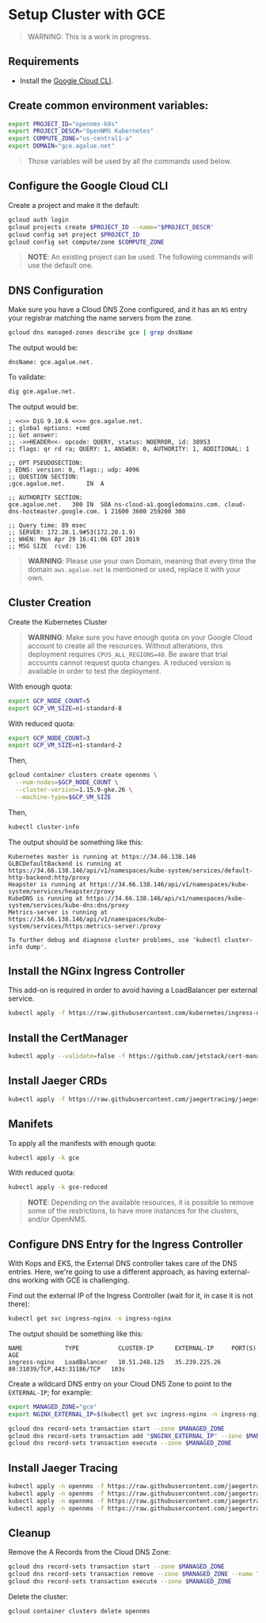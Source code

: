 # Setup Cluster with GCE

> WARNING: This is a work in progress.

## Requirements

* Install the [Google Cloud CLI](https://cloud.google.com/sdk/).

## Create common environment variables:

```bash
export PROJECT_ID="opennms-k8s"
export PROJECT_DESCR="OpenNMS Kubernetes"
export COMPUTE_ZONE="us-central1-a"
export DOMAIN="gce.agalue.net"

```

> Those variables will be used by all the commands used below.

## Configure the Google Cloud CLI

Create a project and make it the default:

```bash
gcloud auth login
gcloud projects create $PROJECT_ID --name="$PROJECT_DESCR"
gcloud config set project $PROJECT_ID
gcloud config set compute/zone $COMPUTE_ZONE
```

> **NOTE**: An existing project can be used. The following commands will use the default one.

## DNS Configuration

Make sure you have a Cloud DNS Zone configured, and it has an `NS` entry your registrar matching the name servers from the zone.

```bash
gcloud dns managed-zones describe gce | grep dnsName
```

The output would be:

```text
dnsName: gce.agalue.net.
```

To validate:

```bash
dig gce.agalue.net.
```

The output would be:

```text
; <<>> DiG 9.10.6 <<>> gce.agalue.net.
;; global options: +cmd
;; Got answer:
;; ->>HEADER<<- opcode: QUERY, status: NOERROR, id: 38953
;; flags: qr rd ra; QUERY: 1, ANSWER: 0, AUTHORITY: 1, ADDITIONAL: 1

;; OPT PSEUDOSECTION:
; EDNS: version: 0, flags:; udp: 4096
;; QUESTION SECTION:
;gce.agalue.net.      IN  A

;; AUTHORITY SECTION:
gce.agalue.net.   300 IN  SOA ns-cloud-a1.googledomains.com. cloud-dns-hostmaster.google.com. 1 21600 3600 259200 300

;; Query time: 89 msec
;; SERVER: 172.20.1.9#53(172.20.1.9)
;; WHEN: Mon Apr 29 16:41:06 EDT 2019
;; MSG SIZE  rcvd: 136
```

> **WARNING**: Please use your own Domain, meaning that every time the domain `aws.agalue.net` is mentioned or used, replace it with your own.

## Cluster Creation

Create the Kubernetes Cluster

> **WARNING**: Make sure you have enough quota on your Google Cloud account to create all the resources. Without alterations, this deployment requires `CPUS_ALL_REGIONS=40`. Be aware that trial accounts cannot request quota changes. A reduced version is available in order to test the deployment.

With enough quota:

```bash
export GCP_NODE_COUNT=5
export GCP_VM_SIZE=n1-standard-8
```

With reduced quota:

```bash
export GCP_NODE_COUNT=3
export GCP_VM_SIZE=n1-standard-2
```

Then,

```bash
gcloud container clusters create opennms \
  --num-nodes=$GCP_NODE_COUNT \
  --cluster-version=1.15.9-gke.26 \
  --machine-type=$GCP_VM_SIZE
```

Then,

```bash
kubectl cluster-info
```

The output should be something like this:

```text
Kubernetes master is running at https://34.66.138.146
GLBCDefaultBackend is running at https://34.66.138.146/api/v1/namespaces/kube-system/services/default-http-backend:http/proxy
Heapster is running at https://34.66.138.146/api/v1/namespaces/kube-system/services/heapster/proxy
KubeDNS is running at https://34.66.138.146/api/v1/namespaces/kube-system/services/kube-dns:dns/proxy
Metrics-server is running at https://34.66.138.146/api/v1/namespaces/kube-system/services/https:metrics-server:/proxy

To further debug and diagnose cluster problems, use 'kubectl cluster-info dump'.
```

## Install the NGinx Ingress Controller

This add-on is required in order to avoid having a LoadBalancer per external service.

```bash
kubectl apply -f https://raw.githubusercontent.com/kubernetes/ingress-nginx/master/deploy/static/provider/cloud/deploy.yaml
```

## Install the CertManager

```bash
kubectl apply --validate=false -f https://github.com/jetstack/cert-manager/releases/download/v0.15.0/cert-manager.yaml
```

## Install Jaeger CRDs

```bash
kubectl apply -f https://raw.githubusercontent.com/jaegertracing/jaeger-operator/master/deploy/crds/jaegertracing.io_jaegers_crd.yaml
```

## Manifets

To apply all the manifests with enough quota:

```bash
kubectl apply -k gce
```

With reduced quota:

```bash
kubectl apply -k gce-reduced
```

> **NOTE**: Depending on the available resources, it is possible to remove some of the restrictions, to have more instances for the clusters, and/or OpenNMS.

## Configure DNS Entry for the Ingress Controller

With Kops and EKS, the External DNS controller takes care of the DNS entries. Here, we're going to use a different approach, as having external-dns working with GCE is challenging.

Find out the external IP of the Ingress Controller (wait for it, in case it is not there):

```bash
kubectl get svc ingress-nginx -n ingress-nginx
```

The output should be something like this:

```text
NAME            TYPE           CLUSTER-IP      EXTERNAL-IP     PORT(S)                      AGE
ingress-nginx   LoadBalancer   10.51.248.125   35.239.225.26   80:31039/TCP,443:31186/TCP   103s
```

Create a wildcard DNS entry on your Cloud DNS Zone to point to the `EXTERNAL-IP`; for example:

```bash
export MANAGED_ZONE="gce"
export NGINX_EXTERNAL_IP=$(kubectl get svc ingress-nginx -n ingress-nginx -o json | jq -r '.status.loadBalancer.ingress[0].ip')

gcloud dns record-sets transaction start --zone $MANAGED_ZONE
gcloud dns record-sets transaction add "$NGINX_EXTERNAL_IP" --zone $MANAGED_ZONE --name "*.$DOMAIN." --ttl 300 --type A
gcloud dns record-sets transaction execute --zone $MANAGED_ZONE
```

## Install Jaeger Tracing

```bash
kubectl apply -n opennms -f https://raw.githubusercontent.com/jaegertracing/jaeger-operator/master/deploy/service_account.yaml
kubectl apply -n opennms -f https://raw.githubusercontent.com/jaegertracing/jaeger-operator/master/deploy/role.yaml
kubectl apply -n opennms -f https://raw.githubusercontent.com/jaegertracing/jaeger-operator/master/deploy/role_binding.yaml
kubectl apply -n opennms -f https://raw.githubusercontent.com/jaegertracing/jaeger-operator/master/deploy/operator.yaml
```

## Cleanup

Remove the A Records from the Cloud DNS Zone:

```bash
gcloud dns record-sets transaction start --zone $MANAGED_ZONE
gcloud dns record-sets transaction remove --zone $MANAGED_ZONE --name "*.$DOMAIN" --ttl 300 --type A "$NGINX_EXTERNAL_IP"
gcloud dns record-sets transaction execute --zone $MANAGED_ZONE
```

Delete the cluster:

```bash
gcloud container clusters delete opennms
```
